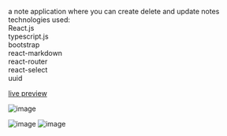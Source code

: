 a note application where you can create delete and update notes <br/>
technologies used: <br/>
React.js <br/>
typescript.js <br/>
bootstrap<br/>
react-markdown<br/>
react-router<br/>
react-select<br/>
uuid<br/>


[live preview](https://notes-app2001.netlify.app/) 

![image](https://user-images.githubusercontent.com/92365477/226994569-3f2e3519-21d0-4870-bd83-d754e001d53c.png)

![image](https://user-images.githubusercontent.com/92365477/226994632-08ac9974-d355-409d-b004-525f405f3a41.png)
![image](https://user-images.githubusercontent.com/92365477/226994714-9543b89b-8080-4b68-9d57-532f1c8d1ed5.png)
